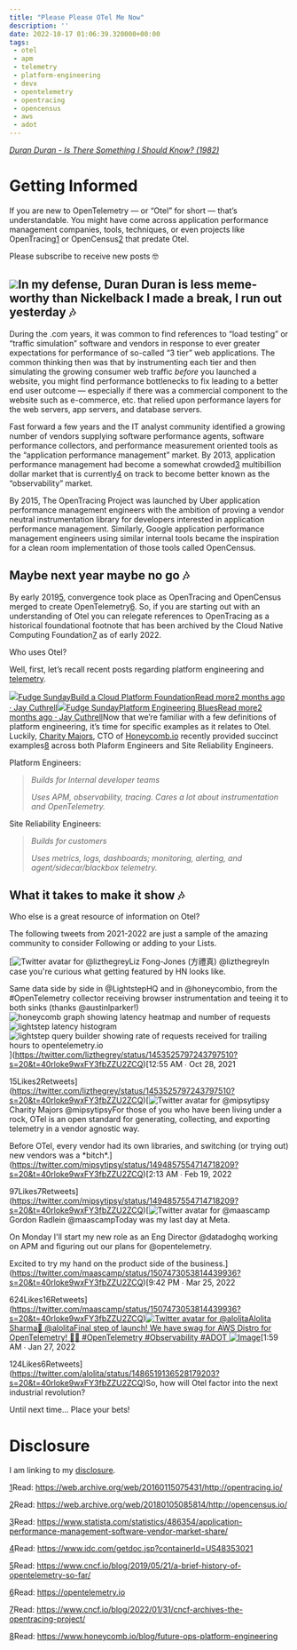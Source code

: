 ```yaml
---
title: "Please Please OTel Me Now"
description: ''
date: 2022-10-17 01:06:39.320000+00:00
tags:
 - otel
 - apm
 - telemetry
 - platform-engineering
 - devx
 - opentelemetry
 - opentracing
 - opencensus
 - aws
 - adot
---
```


*[Duran Duran - Is There Something I Should Know? (1982)](https://www.youtube.com/watch?v=3M0hogZyRyU)*

Getting Informed
================

If you are new to OpenTelemetry — or “Otel” for short — that’s understandable. You might have come across application performance management companies, tools, techniques, or even projects like OpenTracing[1](#footnote-1) or OpenCensus[2](#footnote-2) that predate Otel.

Please subscribe to receive new posts 🤓

[![](https://bucketeer-e05bbc84-baa3-437e-9518-adb32be77984.s3.amazonaws.com/public/images/84496224-f5d6-4c01-8b3b-b656e1d602db_1600x900.png)](https://substackcdn.com/image/fetch/f_auto,q_auto:good,fl_progressive:steep/https%3A%2F%2Fbucketeer-e05bbc84-baa3-437e-9518-adb32be77984.s3.amazonaws.com%2Fpublic%2Fimages%2F84496224-f5d6-4c01-8b3b-b656e1d602db_1600x900.png)In my defense, Duran Duran is less meme-worthy than Nickelback I made a break, I run out yesterday 🎶
-------------------------------------

During the .com years, it was common to find references to “load testing” or “traffic simulation” software and vendors in response to ever greater expectations for performance of so-called “3 tier” web applications. The common thinking then was that by instrumenting each tier and then simulating the growing consumer web traffic *before* you launched a website, you might find performance bottlenecks to fix leading to a better end user outcome — especially if there was a commercial component to the website such as e-commerce, etc. that relied upon performance layers for the web servers, app servers, and database servers.

Fast forward a few years and the IT analyst community identified a growing number of vendors supplying software performance agents, software performance collectors, and performance measurement oriented tools as the “application performance management” market. By 2013, application performance management had become a somewhat crowded[3](#footnote-3) multibillion dollar market that is currently[4](#footnote-4) on track to become better known as the “observability” market.

By 2015, The OpenTracing Project was launched by Uber application performance management engineers with the ambition of proving a vendor neutral instrumentation library for developers interested in application performance management. Similarly, Google application performance management engineers using similar internal tools became the inspiration for a clean room implementation of those tools called OpenCensus.

Maybe next year maybe no go 🎶
-----------------------------

By early 2019[5](#footnote-5), convergence took place as OpenTracing and OpenCensus merged to create OpenTelemetry[6](#footnote-6). So, if you are starting out with an understanding of Otel you can relegate references to OpenTracing as a historical foundational footnote that has been archived by the Cloud Native Computing Foundation[7](#footnote-7) as of early 2022.

Who uses Otel?

Well, first, let’s recall recent posts regarding platform engineering and [telemetry](https://www.google.com/search?q=telemetry+site%3Asunday.fudge.org).

[![](https://bucketeer-e05bbc84-baa3-437e-9518-adb32be77984.s3.amazonaws.com/public/images/58409c1d-315a-477e-9392-64c82bab22dd_992x992.png)Fudge SundayBuild a Cloud Platform FoundationRead more2 months ago · Jay Cuthrell](https://sunday.fudge.org/p/build-a-cloud-platform-foundation?utm_source=substack&utm_campaign=post_embed&utm_medium=web)[![](https://bucketeer-e05bbc84-baa3-437e-9518-adb32be77984.s3.amazonaws.com/public/images/58409c1d-315a-477e-9392-64c82bab22dd_992x992.png)Fudge SundayPlatform Engineering BluesRead more2 months ago · Jay Cuthrell](https://sunday.fudge.org/p/platform-engineering-blues?utm_source=substack&utm_campaign=post_embed&utm_medium=web)Now that we’re familiar with a few definitions of platform engineering, it’s time for specific examples as it relates to Otel. Luckily, [Charity Majors](https://www.linkedin.com/in/charity-majors/), CTO of [Honeycomb.io](https://www.honeycomb.io) recently provided succinct examples[8](#footnote-8) across both Plaform Engineers and Site Reliability Engineers. 

Platform Engineers:


> *Builds for Internal developer teams*
> 
> *Uses APM, observability, tracing. Cares a lot about instrumentation and OpenTelemetry.*
> 
> 

Site Reliability Engineers:


> *Builds for customers*
> 
> *Uses metrics, logs, dashboards; monitoring, alerting, and agent/sidecar/blackbox telemetry.*
> 
> 

What it takes to make it show 🎶
-------------------------------

Who else is a great resource of information on Otel?

The following tweets from 2021-2022 are just a sample of the amazing community to consider Following or adding to your Lists.

[![Twitter avatar for @lizthegrey](https://substackcdn.com/image/twitter_name/w_96/lizthegrey.jpg)Liz Fong-Jones (方禮真) @lizthegreyIn case you're curious what getting featured by HN looks like.

Same data side by side in @LightstepHQ and in @honeycombio, from the #OpenTelemetry collector receiving browser instrumentation and teeing it to both sinks (thanks @austinlparker!) ![honeycomb graph showing latency heatmap and number of requests](https://pbs.substack.com/media/FCvzLBgVUAA97T5.jpg)![lightstep latency histogram](https://pbs.substack.com/media/FCvzmVcVUAY__R5.jpg)![lightstep query builder showing rate of requests received for trailing hours to opentelemetry.io](https://pbs.substack.com/media/FCv1zPEUUAI4PRj.jpg)](https://twitter.com/lizthegrey/status/1453525797243797510?s=20&t=40rloke9wxFY3fbZZU2ZCQ)[12:55 AM ∙ Oct 28, 2021



15Likes2Retweets](https://twitter.com/lizthegrey/status/1453525797243797510?s=20&t=40rloke9wxFY3fbZZU2ZCQ)[![Twitter avatar for @mipsytipsy](https://substackcdn.com/image/twitter_name/w_96/mipsytipsy.jpg)Charity Majors @mipsytipsyFor those of you who have been living under a rock, OTel is an open standard for generating, collecting, and exporting telemetry in a vendor agnostic way.

Before OTel, every vendor had its own libraries, and switching (or trying out) new vendors was a \*bitch\*.](https://twitter.com/mipsytipsy/status/1494857554714718209?s=20&t=40rloke9wxFY3fbZZU2ZCQ)[2:13 AM ∙ Feb 19, 2022



97Likes7Retweets](https://twitter.com/mipsytipsy/status/1494857554714718209?s=20&t=40rloke9wxFY3fbZZU2ZCQ)[![Twitter avatar for @maascamp](https://substackcdn.com/image/twitter_name/w_96/maascamp.jpg)Gordon Radlein @maascampToday was my last day at Meta.

On Monday I'll start my new role as an Eng Director @datadoghq working on APM and figuring out our plans for @opentelemetry.

Excited to try my hand on the product side of the business.](https://twitter.com/maascamp/status/1507473053814439936?s=20&t=40rloke9wxFY3fbZZU2ZCQ)[9:42 PM ∙ Mar 25, 2022



624Likes16Retweets](https://twitter.com/maascamp/status/1507473053814439936?s=20&t=40rloke9wxFY3fbZZU2ZCQ)[![Twitter avatar for @alolita](https://substackcdn.com/image/twitter_name/w_96/alolita.jpg)Alolita Sharma🌸 @alolitaFinal step of launch! We have swag for AWS Distro for OpenTelemetry! 🚀🎉 #OpenTelemetry #Observability #ADOT ![Image](https://pbs.substack.com/media/FKEtRqiVUAMxgKK.jpg)](https://twitter.com/alolita/status/1486519136528179203?s=20&t=40rloke9wxFY3fbZZU2ZCQ)[1:59 AM ∙ Jan 27, 2022



124Likes6Retweets](https://twitter.com/alolita/status/1486519136528179203?s=20&t=40rloke9wxFY3fbZZU2ZCQ)So, how will Otel factor into the next industrial revolution?

Until next time… Place your bets!

Disclosure
==========

I am linking to my [disclosure](https://jaycuthrell.com/disclosure/?utm_campaign=Fudge%20Sunday&utm_medium=email&utm_source=Revue%20newsletter).

[1](#footnote-anchor-1)Read: <https://web.archive.org/web/20160115075431/http://opentracing.io/>

[2](#footnote-anchor-2)Read: <https://web.archive.org/web/20180105085814/http://opencensus.io/>

[3](#footnote-anchor-3)Read: <https://www.statista.com/statistics/486354/application-performance-management-software-vendor-market-share/>

[4](#footnote-anchor-4)Read: <https://www.idc.com/getdoc.jsp?containerId=US48353021>

[5](#footnote-anchor-5)Read: <https://www.cncf.io/blog/2019/05/21/a-brief-history-of-opentelemetry-so-far/>

[6](#footnote-anchor-6)Read: <https://opentelemetry.io>

[7](#footnote-anchor-7)Read: <https://www.cncf.io/blog/2022/01/31/cncf-archives-the-opentracing-project/>

[8](#footnote-anchor-8)Read: <https://www.honeycomb.io/blog/future-ops-platform-engineering>

